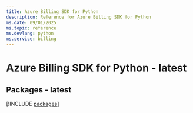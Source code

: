 ```yaml
---
title: Azure Billing SDK for Python
description: Reference for Azure Billing SDK for Python
ms.date: 09/01/2025
ms.topic: reference
ms.devlang: python
ms.service: billing
---
```

# Azure Billing SDK for Python - latest
## Packages - latest
[!INCLUDE [packages](billing-index.md)]